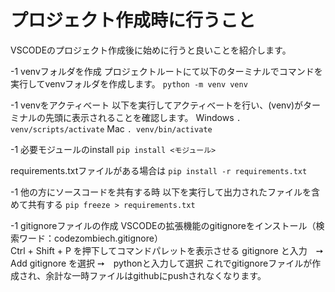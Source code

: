 # プロジェクト作成時に行うこと
VSCODEのプロジェクト作成後に始めに行うと良いことを紹介します。

-1 venvフォルダを作成
プロジェクトルートにて以下のターミナルでコマンドを実行してvenvフォルダを作成します。
`python -m venv venv`

-1 venvをアクティべート
以下を実行してアクティべートを行い、(venv)がターミナルの先頭に表示されることを確認します。
Windows
`. venv/scripts/activate`
Mac
`. venv/bin/activate`

-1 必要モジュールのinstall
`pip install <モジュール>`

requirements.txtファイルがある場合は
`pip install -r requirements.txt`

-1 他の方にソースコードを共有する時
以下を実行して出力されたファイルを含めて共有する
`pip freeze > requirements.txt`

-1 gitignoreファイルの作成
VSCODEの拡張機能のgitignoreをインストール（検索ワード：codezombiech.gitignore）  
Ctrl + Shift + P を押下してコマンドパレットを表示させる
gitignore と入力　➙　Add gitignore を選択 ➙　pythonと入力して選択
これでgitignoreファイルが作成され、余計な一時ファイルはgithubにpushされなくなります。
